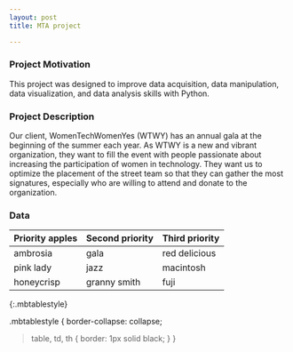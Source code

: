 ```yaml
---
layout: post
title: MTA project

---
```


### Project Motivation

This project was designed to improve data acquisition, data manipulation, data visualization, and data analysis skills with Python.


### Project Description

Our client, WomenTechWomenYes (WTWY) has an annual gala at the beginning of the summer each year. As WTWY is a new and vibrant organization, they want to fill the event with people passionate about increasing the participation of women in technology. They want us to optimize the placement of the street team so that they can gather the most signatures, especially who are willing to attend and donate to the organization.


### Data

| Priority apples | Second priority | Third priority |
|-------|--------|---------|
| ambrosia | gala | red delicious |
| pink lady | jazz | macintosh |
| honeycrisp | granny smith | fuji |
{:.mbtablestyle}

.mbtablestyle {
        border-collapse: collapse;

   > table, td, th {
        border: 1px solid black;
        }
}
